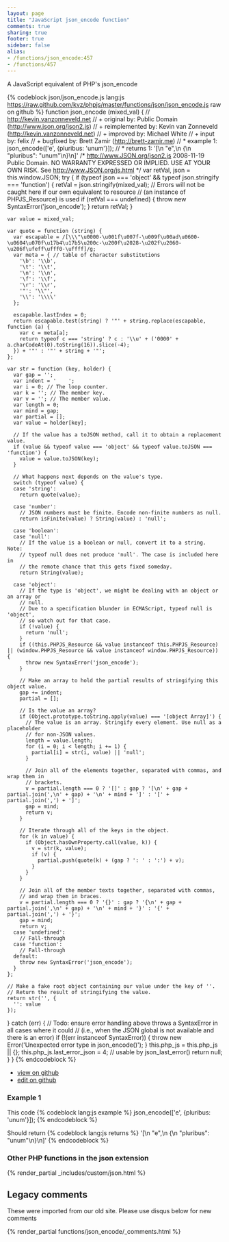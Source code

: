 ```yaml
---
layout: page
title: "JavaScript json_encode function"
comments: true
sharing: true
footer: true
sidebar: false
alias:
- /functions/json_encode:457
- /functions/457
---
```

<!-- Generated by Rakefile:build -->
A JavaScript equivalent of PHP's json_encode

{% codeblock json/json_encode.js lang:js https://raw.github.com/kvz/phpjs/master/functions/json/json_encode.js raw on github %}
function json_encode (mixed_val) {
  // http://kevin.vanzonneveld.net
  // +      original by: Public Domain (http://www.json.org/json2.js)
  // + reimplemented by: Kevin van Zonneveld (http://kevin.vanzonneveld.net)
  // +      improved by: Michael White
  // +      input by: felix
  // +      bugfixed by: Brett Zamir (http://brett-zamir.me)
  // *        example 1: json_encode(['e', {pluribus: 'unum'}]);
  // *        returns 1: '[\n    "e",\n    {\n    "pluribus": "unum"\n}\n]'
/*
    http://www.JSON.org/json2.js
    2008-11-19
    Public Domain.
    NO WARRANTY EXPRESSED OR IMPLIED. USE AT YOUR OWN RISK.
    See http://www.JSON.org/js.html
  */
  var retVal, json = this.window.JSON;
  try {
    if (typeof json === 'object' && typeof json.stringify === 'function') {
      retVal = json.stringify(mixed_val); // Errors will not be caught here if our own equivalent to resource
      //  (an instance of PHPJS_Resource) is used
      if (retVal === undefined) {
        throw new SyntaxError('json_encode');
      }
      return retVal;
    }

    var value = mixed_val;

    var quote = function (string) {
      var escapable = /[\\\"\u0000-\u001f\u007f-\u009f\u00ad\u0600-\u0604\u070f\u17b4\u17b5\u200c-\u200f\u2028-\u202f\u2060-\u206f\ufeff\ufff0-\uffff]/g;
      var meta = { // table of character substitutions
        '\b': '\\b',
        '\t': '\\t',
        '\n': '\\n',
        '\f': '\\f',
        '\r': '\\r',
        '"': '\\"',
        '\\': '\\\\'
      };

      escapable.lastIndex = 0;
      return escapable.test(string) ? '"' + string.replace(escapable, function (a) {
        var c = meta[a];
        return typeof c === 'string' ? c : '\\u' + ('0000' + a.charCodeAt(0).toString(16)).slice(-4);
      }) + '"' : '"' + string + '"';
    };

    var str = function (key, holder) {
      var gap = '';
      var indent = '    ';
      var i = 0; // The loop counter.
      var k = ''; // The member key.
      var v = ''; // The member value.
      var length = 0;
      var mind = gap;
      var partial = [];
      var value = holder[key];

      // If the value has a toJSON method, call it to obtain a replacement value.
      if (value && typeof value === 'object' && typeof value.toJSON === 'function') {
        value = value.toJSON(key);
      }

      // What happens next depends on the value's type.
      switch (typeof value) {
      case 'string':
        return quote(value);

      case 'number':
        // JSON numbers must be finite. Encode non-finite numbers as null.
        return isFinite(value) ? String(value) : 'null';

      case 'boolean':
      case 'null':
        // If the value is a boolean or null, convert it to a string. Note:
        // typeof null does not produce 'null'. The case is included here in
        // the remote chance that this gets fixed someday.
        return String(value);

      case 'object':
        // If the type is 'object', we might be dealing with an object or an array or
        // null.
        // Due to a specification blunder in ECMAScript, typeof null is 'object',
        // so watch out for that case.
        if (!value) {
          return 'null';
        }
        if ((this.PHPJS_Resource && value instanceof this.PHPJS_Resource) || (window.PHPJS_Resource && value instanceof window.PHPJS_Resource)) {
          throw new SyntaxError('json_encode');
        }

        // Make an array to hold the partial results of stringifying this object value.
        gap += indent;
        partial = [];

        // Is the value an array?
        if (Object.prototype.toString.apply(value) === '[object Array]') {
          // The value is an array. Stringify every element. Use null as a placeholder
          // for non-JSON values.
          length = value.length;
          for (i = 0; i < length; i += 1) {
            partial[i] = str(i, value) || 'null';
          }

          // Join all of the elements together, separated with commas, and wrap them in
          // brackets.
          v = partial.length === 0 ? '[]' : gap ? '[\n' + gap + partial.join(',\n' + gap) + '\n' + mind + ']' : '[' + partial.join(',') + ']';
          gap = mind;
          return v;
        }

        // Iterate through all of the keys in the object.
        for (k in value) {
          if (Object.hasOwnProperty.call(value, k)) {
            v = str(k, value);
            if (v) {
              partial.push(quote(k) + (gap ? ': ' : ':') + v);
            }
          }
        }

        // Join all of the member texts together, separated with commas,
        // and wrap them in braces.
        v = partial.length === 0 ? '{}' : gap ? '{\n' + gap + partial.join(',\n' + gap) + '\n' + mind + '}' : '{' + partial.join(',') + '}';
        gap = mind;
        return v;
      case 'undefined':
        // Fall-through
      case 'function':
        // Fall-through
      default:
        throw new SyntaxError('json_encode');
      }
    };

    // Make a fake root object containing our value under the key of ''.
    // Return the result of stringifying the value.
    return str('', {
      '': value
    });

  } catch (err) { // Todo: ensure error handling above throws a SyntaxError in all cases where it could
    // (i.e., when the JSON global is not available and there is an error)
    if (!(err instanceof SyntaxError)) {
      throw new Error('Unexpected error type in json_encode()');
    }
    this.php_js = this.php_js || {};
    this.php_js.last_error_json = 4; // usable by json_last_error()
    return null;
  }
}
{% endcodeblock %}

 - [view on github](https://github.com/kvz/phpjs/blob/master/functions/json/json_encode.js)
 - [edit on github](https://github.com/kvz/phpjs/edit/master/functions/json/json_encode.js)

### Example 1
This code
{% codeblock lang:js example %}
json_encode(['e', {pluribus: 'unum'}]);
{% endcodeblock %}

Should return
{% codeblock lang:js returns %}
'[\n    "e",\n    {\n    "pluribus": "unum"\n}\n]'
{% endcodeblock %}


### Other PHP functions in the json extension
{% render_partial _includes/custom/json.html %}
## Legacy comments
These were imported from our old site. Please use disqus below for new comments
<div style="overflow-y: scroll; max-height: 500px;">
{% render_partial functions/json_encode/_comments.html %}
</div>
